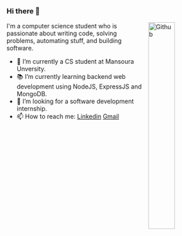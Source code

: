 ### Hi there 👋

<img width="35%" align="right" alt="Github" src="https://user-images.githubusercontent.com/48678280/88862734-4903af80-d201-11ea-968b-9c939d88a37c.gif" />

I'm a computer science student who is passionate about writing code, solving problems, automating stuff, and building software.

- 🔭 I’m currently a CS student at Mansoura Unversity.
- 📚 I’m currently learning  backend web development using NodeJS, ExpressJS and MongoDB.
- 👯 I’m looking for a software development internship. 
- 📫 How to reach me: [Linkedin](https://www.linkedin.com/in/hazemessamsaleh) [Gmail](mailto:hazemkwita123@gmail.com)
